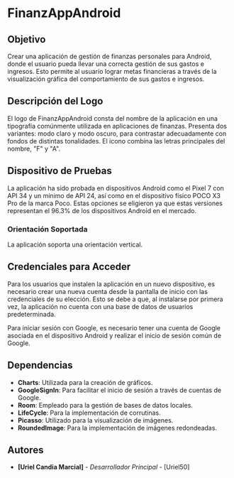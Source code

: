# FinanzAppAndroid

## Objetivo

Crear una aplicación de gestión de finanzas personales para Android, donde el usuario pueda llevar una correcta gestión de sus gastos e ingresos. Esto permite al usuario lograr metas financieras a través de la visualización gráfica del comportamiento de sus gastos e ingresos.

## Descripción del Logo

El logo de FinanzAppAndroid consta del nombre de la aplicación en una tipografía comúnmente utilizada en aplicaciones de finanzas. Presenta dos variantes: modo claro y modo oscuro, para contrastar adecuadamente con fondos de distintas tonalidades. El icono combina las letras principales del nombre, "F" y "A".

## Dispositivo de Pruebas

La aplicación ha sido probada en dispositivos Android como el Pixel 7 con API 34 y un mínimo de API 24, así como en el dispositivo físico POCO X3 Pro de la marca Poco. Estas opciones se eligieron ya que estas versiones representan el 96.3% de los dispositivos Android en el mercado.

### Orientación Soportada

La aplicación soporta una orientación vertical.

## Credenciales para Acceder

Para los usuarios que instalen la aplicación en un nuevo dispositivo, es necesario crear una nueva cuenta desde la pantalla de inicio con las credenciales de su elección. Esto se debe a que, al instalarse por primera vez, la aplicación no cuenta con una base de datos de usuarios predeterminada.

Para iniciar sesión con Google, es necesario tener una cuenta de Google asociada en el dispositivo Android y realizar el inicio de sesión común de Google.

## Dependencias

- **Charts**: Utilizada para la creación de gráficos.
- **GoogleSignIn**: Para facilitar el inicio de sesión a través de cuentas de Google.
- **Room**: Empleado para la gestión de bases de datos locales.
- **LifeCycle**: Para la implementación de corrutinas.
- **Picasso**: Utilizado para la visualización de imágenes.
- **RoundedImage**: Para la implementación de imágenes redondeadas.

## Autores

* **[Uriel Candia Marcial]** - *Desarrollador Principal* - [Uriel50]
